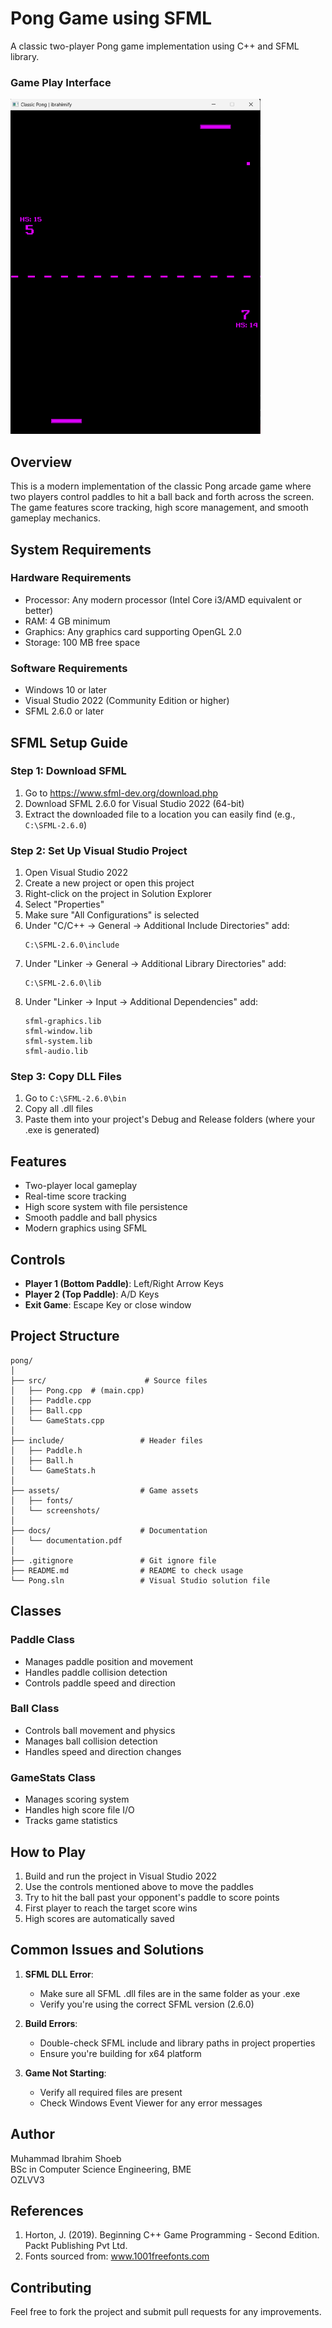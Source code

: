 # Pong Game using SFML

A classic two-player Pong game implementation using C++ and SFML library.

### Game Play Interface 

<img src="assets/screenshots/gameplay.png" alt="Gameplay Screenshot" width="400"/>

## Overview

This is a modern implementation of the classic Pong arcade game where two players control paddles to hit a ball back and forth across the screen. The game features score tracking, high score management, and smooth gameplay mechanics.

## System Requirements

### Hardware Requirements
- Processor: Any modern processor (Intel Core i3/AMD equivalent or better)
- RAM: 4 GB minimum
- Graphics: Any graphics card supporting OpenGL 2.0
- Storage: 100 MB free space

### Software Requirements
- Windows 10 or later
- Visual Studio 2022 (Community Edition or higher)
- SFML 2.6.0 or later

## SFML Setup Guide

### Step 1: Download SFML
1. Go to https://www.sfml-dev.org/download.php
2. Download SFML 2.6.0 for Visual Studio 2022 (64-bit)
3. Extract the downloaded file to a location you can easily find (e.g., `C:\SFML-2.6.0`)

### Step 2: Set Up Visual Studio Project
1. Open Visual Studio 2022
2. Create a new project or open this project
3. Right-click on the project in Solution Explorer
4. Select "Properties"
5. Make sure "All Configurations" is selected
6. Under "C/C++ → General → Additional Include Directories" add:
   ```
   C:\SFML-2.6.0\include
   ```
7. Under "Linker → General → Additional Library Directories" add:
   ```
   C:\SFML-2.6.0\lib
   ```
8. Under "Linker → Input → Additional Dependencies" add:
   ```
   sfml-graphics.lib
   sfml-window.lib
   sfml-system.lib
   sfml-audio.lib
   ```

### Step 3: Copy DLL Files
1. Go to `C:\SFML-2.6.0\bin`
2. Copy all .dll files
3. Paste them into your project's Debug and Release folders (where your .exe is generated)

## Features

- Two-player local gameplay
- Real-time score tracking
- High score system with file persistence
- Smooth paddle and ball physics
- Modern graphics using SFML

## Controls

- **Player 1 (Bottom Paddle)**: Left/Right Arrow Keys
- **Player 2 (Top Paddle)**: A/D Keys
- **Exit Game**: Escape Key or close window

## Project Structure

```
pong/
│
├── src/                      # Source files
│   ├── Pong.cpp  # (main.cpp)
│   ├── Paddle.cpp
│   ├── Ball.cpp
│   └── GameStats.cpp
│
├── include/                 # Header files
│   ├── Paddle.h
│   ├── Ball.h
│   └── GameStats.h
│
├── assets/                  # Game assets
│   ├── fonts/
│   └── screenshots/ 
│
├── docs/                    # Documentation
│   └── documentation.pdf
│
├── .gitignore               # Git ignore file
├── README.md                # README to check usage
└── Pong.sln                 # Visual Studio solution file
```
## Classes

### Paddle Class
- Manages paddle position and movement
- Handles paddle collision detection
- Controls paddle speed and direction

### Ball Class
- Controls ball movement and physics
- Manages ball collision detection
- Handles speed and direction changes

### GameStats Class
- Manages scoring system
- Handles high score file I/O
- Tracks game statistics

## How to Play
1. Build and run the project in Visual Studio 2022
2. Use the controls mentioned above to move the paddles
3. Try to hit the ball past your opponent's paddle to score points
4. First player to reach the target score wins
5. High scores are automatically saved

## Common Issues and Solutions

1. **SFML DLL Error**: 
   - Make sure all SFML .dll files are in the same folder as your .exe
   - Verify you're using the correct SFML version (2.6.0)

2. **Build Errors**:
   - Double-check SFML include and library paths in project properties
   - Ensure you're building for x64 platform

3. **Game Not Starting**:
   - Verify all required files are present
   - Check Windows Event Viewer for any error messages

## Author

Muhammad Ibrahim Shoeb  
BSc in Computer Science Engineering, BME  
OZLVV3

## References

1. Horton, J. (2019). Beginning C++ Game Programming - Second Edition. Packt Publishing Pvt Ltd.
2. Fonts sourced from: www.1001freefonts.com

## Contributing

Feel free to fork the project and submit pull requests for any improvements.
